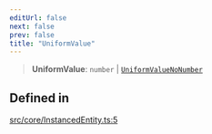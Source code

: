 ```yaml
---
editUrl: false
next: false
prev: false
title: "UniformValue"
---
```


> **UniformValue**: `number` \| [`UniformValueNoNumber`](/api/type-aliases/uniformvaluenonumber/)

## Defined in

[src/core/InstancedEntity.ts:5](https://github.com/agargaro/instanced-mesh/blob/2f190ad5fd5081569022452a2d45df7354f092df/src/core/InstancedEntity.ts#L5)
